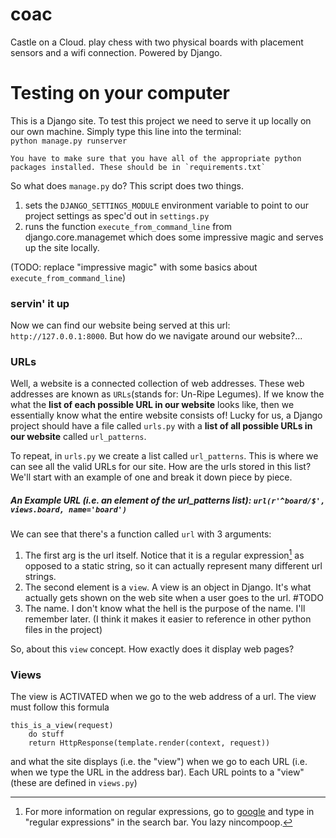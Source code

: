 # coac
Castle on a Cloud. play chess with two physical boards with placement sensors and a wifi connection.
Powered by Django.

# Testing on your computer  
This is a Django site.
To test this project we need to serve it up locally on our own machine. Simply type this line into the terminal:  
`python manage.py runserver`


```
You have to make sure that you have all of the appropriate python packages installed. These should be in `requirements.txt`
```

So what does `manage.py` do? This script does two things.  
  1.  sets the `DJANGO_SETTINGS_MODULE` environment variable to point to our project settings as spec'd out in `settings.py`  
  2.  runs the function `execute_from_command_line` from django.core.managemet which does some impressive magic and serves up the site locally.

(TODO: replace "impressive magic" with some basics about `execute_from_command_line`)


###   servin' it up
Now we can find our website being served at this url: `http://127.0.0.1:8000`.
But how do we navigate around our website?...

### URLs  
Well, a website is a connected collection of web addresses. These web addresses are known as
`URLs`(stands for:  Un-Ripe Legumes). If we know the what the **list of each possible URL in our website** looks like, then we
essentially know what the entire website consists of! Lucky for us, a Django project
should have a file called `urls.py` with a **list of all possible URLs in our website** called `url_patterns`.

To repeat, in `urls.py` we create a list called `url_patterns`.
This is where we can see all the valid URLs for our site.
How are the urls stored in this list? We'll start with an example of one and break it down piece by piece.

##### An Example URL (i.e. an element of the url_patterns list):  `url(r'^board/$', views.board, name='board')`  


We can see that there's a function called `url` with 3 arguments:  
1. The first arg is the url itself. Notice that it is a regular expression[^1] as opposed to a static string, so it can actually
represent many different url strings.  
2. The second element is a `view`. A view is an object in Django. It's what actually gets shown on the web site when a user goes to the url. #TODO  
3. The name. I don't know what the hell is the purpose of the name. I'll remember later. (I think it makes it easier to reference in other python files in the project)

So, about this `view` concept. How exactly does it display web pages?

### Views  

The view is ACTIVATED when we go to the web address of a url. The view must follow this formula

```
this_is_a_view(request)
    do stuff
    return HttpResponse(template.render(context, request))
```

and what the site displays (i.e. the "view") when we
go to each URL (i.e. when we type the URL in the address bar).
Each URL points to a "view" (these are defined in `views.py`)

[^1]: For more information on regular expressions, go to [google](http://www.google.com) and type in "regular expressions" in the search bar. You lazy nincompoop.

